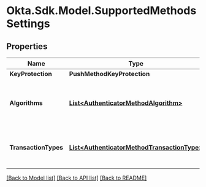# Okta.Sdk.Model.SupportedMethodsSettings

## Properties

Name | Type | Description | Notes
------------ | ------------- | ------------- | -------------
**KeyProtection** | **PushMethodKeyProtection** |  | [optional] 
**Algorithms** | [**List&lt;AuthenticatorMethodAlgorithm&gt;**](AuthenticatorMethodAlgorithm.md) | The encryption algorithm for this authenticator method | [optional] 
**TransactionTypes** | [**List&lt;AuthenticatorMethodTransactionType&gt;**](AuthenticatorMethodTransactionType.md) | The transaction type for this authenticator method | [optional] 

[[Back to Model list]](../README.md#documentation-for-models) [[Back to API list]](../README.md#documentation-for-api-endpoints) [[Back to README]](../README.md)

